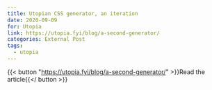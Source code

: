 ```yaml
---
title: Utopian CSS generator, an iteration
date: 2020-09-09
for: Utopia
link: https://utopia.fyi/blog/a-second-generator/
categories: External Post
tags:
  - utopia
---
```


{{< button "https://utopia.fyi/blog/a-second-generator/" >}}Read the article{{</ button >}}